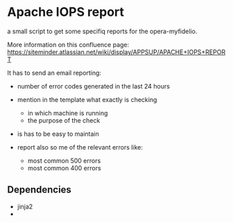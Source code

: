 # Apache IOPS report

a small script to get some specifiq reports for the opera-myfidelio.

More information on this confluence page:
https://siteminder.atlassian.net/wiki/display/APPSUP/APACHE+IOPS+REPORT


It has to send an email reporting:
- number of error codes generated in the last 24 hours
- mention in the template what exactly is checking
	- in which machine is running
	- the purpose of the check
- is has to be easy to maintain
- report also so me of the relevant errors like:

	- most common 500 errors
	- most common 400 errors


## Dependencies

- jinja2
- 
